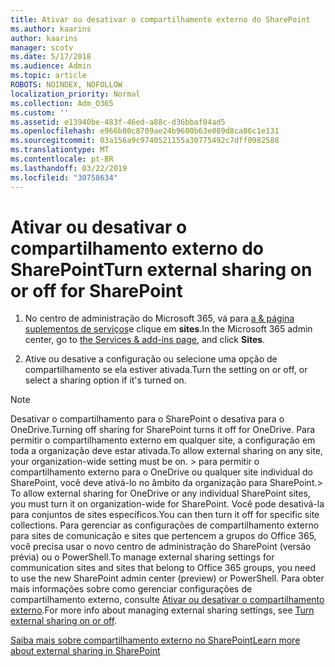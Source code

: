 ```yaml
---
title: Ativar ou desativar o compartilhamento externo do SharePoint
ms.author: kaarins
author: kaarins
manager: scotv
ms.date: 5/17/2018
ms.audience: Admin
ms.topic: article
ROBOTS: NOINDEX, NOFOLLOW
localization_priority: Normal
ms.collection: Adm_O365
ms.custom: ''
ms.assetid: e13940be-483f-46ed-a88c-d36bbaf04ad5
ms.openlocfilehash: e966b80c8709ae24b9600b63e089d8ca06c1e131
ms.sourcegitcommit: 03a156a9c9740521155a30775492c7dff0982588
ms.translationtype: MT
ms.contentlocale: pt-BR
ms.lasthandoff: 03/22/2019
ms.locfileid: "30758634"
---
```

# <a name="turn-external-sharing-on-or-off-for-sharepoint"></a><span data-ttu-id="3fc5e-102">Ativar ou desativar o compartilhamento externo do SharePoint</span><span class="sxs-lookup"><span data-stu-id="3fc5e-102">Turn external sharing on or off for SharePoint</span></span>

1. <span data-ttu-id="3fc5e-103">No centro de administração do Microsoft 365, vá para [a &amp; página suplementos de serviços](https://portal.office.com/adminportal/home#/Settings/ServicesAndAddIns)e clique em **sites**.</span><span class="sxs-lookup"><span data-stu-id="3fc5e-103">In the Microsoft 365 admin center, go to [the Services &amp; add-ins page](https://portal.office.com/adminportal/home#/Settings/ServicesAndAddIns), and click **Sites**.</span></span>
    
2. <span data-ttu-id="3fc5e-104">Ative ou desative a configuração ou selecione uma opção de compartilhamento se ela estiver ativada.</span><span class="sxs-lookup"><span data-stu-id="3fc5e-104">Turn the setting on or off, or select a sharing option if it's turned on.</span></span>
    
> [!NOTE]
> <span data-ttu-id="3fc5e-105">Desativar o compartilhamento para o SharePoint o desativa para o OneDrive.</span><span class="sxs-lookup"><span data-stu-id="3fc5e-105">Turning off sharing for SharePoint turns it off for OneDrive.</span></span> <span data-ttu-id="3fc5e-106">Para permitir o compartilhamento externo em qualquer site, a configuração em toda a organização deve estar ativada.</span><span class="sxs-lookup"><span data-stu-id="3fc5e-106">To allow external sharing on any site, your organization-wide setting must be on.</span></span> <span data-ttu-id="3fc5e-107">> para permitir o compartilhamento externo para o OneDrive ou qualquer site individual do SharePoint, você deve ativá-lo no âmbito da organização para SharePoint.</span><span class="sxs-lookup"><span data-stu-id="3fc5e-107">> To allow external sharing for OneDrive or any individual SharePoint sites, you must turn it on organization-wide for SharePoint.</span></span> <span data-ttu-id="3fc5e-108">Você pode desativá-la para conjuntos de sites específicos.</span><span class="sxs-lookup"><span data-stu-id="3fc5e-108">You can then turn it off for specific site collections.</span></span> <span data-ttu-id="3fc5e-109">Para gerenciar as configurações de compartilhamento externo para sites de comunicação e sites que pertencem a grupos do Office 365, você precisa usar o novo centro de administração do SharePoint (versão prévia) ou o PowerShell.</span><span class="sxs-lookup"><span data-stu-id="3fc5e-109">To manage external sharing settings for communication sites and sites that belong to Office 365 groups, you need to use the new SharePoint admin center (preview) or PowerShell.</span></span> <span data-ttu-id="3fc5e-110">Para obter mais informações sobre como gerenciar configurações de compartilhamento externo, consulte [Ativar ou desativar o compartilhamento externo](https://go.microsoft.com/fwlink/?linkid=866426).</span><span class="sxs-lookup"><span data-stu-id="3fc5e-110">For more info about managing external sharing settings, see [Turn external sharing on or off](https://go.microsoft.com/fwlink/?linkid=866426).</span></span> 
  
[<span data-ttu-id="3fc5e-111">Saiba mais sobre compartilhamento externo no SharePoint</span><span class="sxs-lookup"><span data-stu-id="3fc5e-111">Learn more about external sharing in SharePoint</span></span>](https://go.microsoft.com/fwlink/?linkid=734908)
  

